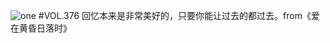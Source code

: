 ![one](http://image.wufazhuce.com/Fr7g5L7ApB2CBS3jpf7bN0Eju8BJ)
#VOL.376
回忆本来是非常美好的，只要你能让过去的都过去。from《爱在黄昏日落时》